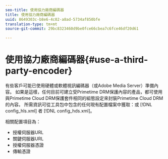```yaml
---
seo-title: 使用協力廠商編碼器
title: 使用協力廠商編碼器
uuid: 8649303c-b8e6-4c02-a8ad-5734af850bfe
translation-type: tm+mt
source-git-commit: 29bc8323460d9be0fce66cbea7c6fce46df20d61

---
```



# 使用協力廠商編碼器{#use-a-third-party-encoder}

有些客戶可能已使用硬體或軟體視訊編碼器（或Adobe Media Server）準備內容。 如果是這樣，任何目前可建立受Primetime DRM保護內容的產品，都可使用與Primetime Cloud DRM保護套件相同的組態設定來封裝Primetime Cloud DRM的內容。 所需資訊可從工具包中包含的任何現有配置檔案中獲取：或 [!DNL config_hls.xml] 者 [!DNL config_hds.xml]。

相關配置項目為：

* 授權伺服器URL
* 關鍵伺服器URL
* 授權伺服器憑證
* 傳輸憑證

